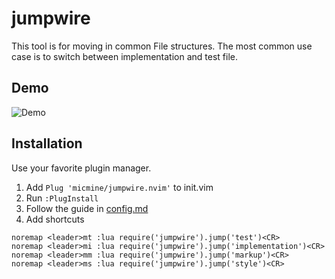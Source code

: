 # jumpwire
This tool is for moving in common File structures. The most common use case is
to switch between implementation and test file.

## Demo
![Demo](demo.gif)

## Installation
Use your favorite plugin manager.

1. Add `Plug 'micmine/jumpwire.nvim'` to init.vim
2. Run `:PlugInstall`
3. Follow the guide in [config.md](config.md)
4. Add shortcuts
```vim
noremap <leader>mt :lua require('jumpwire').jump('test')<CR>
noremap <leader>mi :lua require('jumpwire').jump('implementation')<CR>
noremap <leader>mm :lua require('jumpwire').jump('markup')<CR>
noremap <leader>ms :lua require('jumpwire').jump('style')<CR>
```
